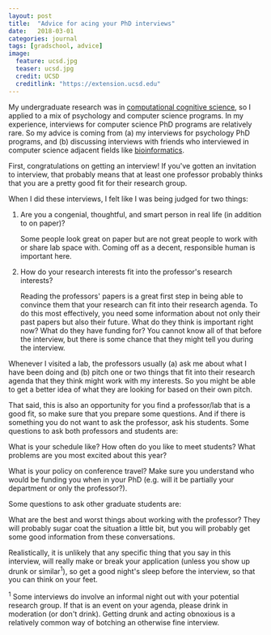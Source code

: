 ```yaml
---
layout: post
title:  "Advice for acing your PhD interviews"
date:   2018-03-01
categories: journal
tags: [gradschool, advice]
image:
  feature: ucsd.jpg
  teaser: ucsd.jpg
  credit: UCSD
  creditlink: "https://extension.ucsd.edu"
---
```


<p class="intro"><span class="dropcap">M</span>y undergraduate research was in <a href="https://en.wikipedia.org/wiki/Computational_cognition">computational cognitive science</a>, so I applied to a mix of psychology and computer science programs. In my experience, interviews for computer science PhD programs are relatively rare. So my advice is coming from (a) my interviews for psychology PhD programs, and (b) discussing interviews with friends who interviewed in computer science adjacent fields like <a href="2018-03-01-grad-school-interviews.markdown">bioinformatics</a>.</p>

First, congratulations on getting an interview! If you've gotten an invitation to interview, that probably means that at least one professor probably thinks that you are a pretty good fit for their research group. 

When I did these interviews, I felt like I was being judged for two things:

1. Are you a congenial, thoughtful, and smart person in real life (in addition to on paper)? 

   Some people look great on paper but are not great people to work with or share lab space with. Coming off as a decent, responsible human is important here. 

2. How do your research interests fit into the professor's research interests? 

   Reading the professors' papers is a great first step in being able to convince them that your research can fit into their research agenda. To do this most effectively, you need some information about not only their past papers but also their future. What do they think is important right now? What do they have funding for?  You cannot know all of that before the interview, but there is some chance that they might tell you during the interview. 

Whenever I visited a lab, the professors usually (a) ask me about what I have been doing and (b) pitch one or two things that fit into their research agenda that they think might work with my interests. So you might be able to get a better idea of what they are looking for based on their own pitch. 

That said, this is also an opportunity for you find a professor/lab that is a good fit, so make sure that you prepare some questions.  And if there is something you do not want to ask the professor, ask his students. Some questions to ask both professors and students are: 

What is your schedule like? How often do you like to meet students? What problems are you most excited about this year?

What is your policy on conference travel? Make sure you understand who would be funding you when in your PhD (e.g. will it be partially your department or only the professor?). 

Some questions to ask other graduate students are:

What are the best and worst things about working with the professor? They will probably sugar coat the situation a little bit, but you will probably get some good information from these conversations. 

Realistically, it is unlikely that any specific thing that you say in this interview, will really make or break your application (unless you show up drunk or similar<sup>1</sup>), so get a good night's sleep before the interview, so that you can think on your feet. 

<sup>1</sup> Some interviews do involve an informal night out with your potential research group. If that is an event on your agenda, please drink in moderation (or don't drink). Getting drunk and acting obnoxious is a relatively common way of botching an otherwise fine interview. 

